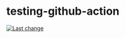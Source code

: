# testing-github-action
[![Last change](https://github.com/JulienBouchardIT/testing-github-action/actions/workflows/manual.yml/badge.svg)](https://github.com/JulienBouchardIT/testing-github-action/actions/workflows/manual.yml)
